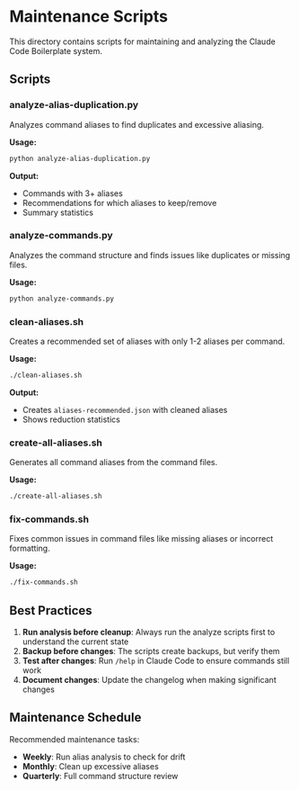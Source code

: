 # Maintenance Scripts

This directory contains scripts for maintaining and analyzing the Claude Code Boilerplate system.

## Scripts

### analyze-alias-duplication.py
Analyzes command aliases to find duplicates and excessive aliasing.

**Usage:**
```bash
python analyze-alias-duplication.py
```

**Output:**
- Commands with 3+ aliases
- Recommendations for which aliases to keep/remove
- Summary statistics

### analyze-commands.py
Analyzes the command structure and finds issues like duplicates or missing files.

**Usage:**
```bash
python analyze-commands.py
```

### clean-aliases.sh
Creates a recommended set of aliases with only 1-2 aliases per command.

**Usage:**
```bash
./clean-aliases.sh
```

**Output:**
- Creates `aliases-recommended.json` with cleaned aliases
- Shows reduction statistics

### create-all-aliases.sh
Generates all command aliases from the command files.

**Usage:**
```bash
./create-all-aliases.sh
```

### fix-commands.sh
Fixes common issues in command files like missing aliases or incorrect formatting.

**Usage:**
```bash
./fix-commands.sh
```

## Best Practices

1. **Run analysis before cleanup**: Always run the analyze scripts first to understand the current state
2. **Backup before changes**: The scripts create backups, but verify them
3. **Test after changes**: Run `/help` in Claude Code to ensure commands still work
4. **Document changes**: Update the changelog when making significant changes

## Maintenance Schedule

Recommended maintenance tasks:
- **Weekly**: Run alias analysis to check for drift
- **Monthly**: Clean up excessive aliases
- **Quarterly**: Full command structure review
